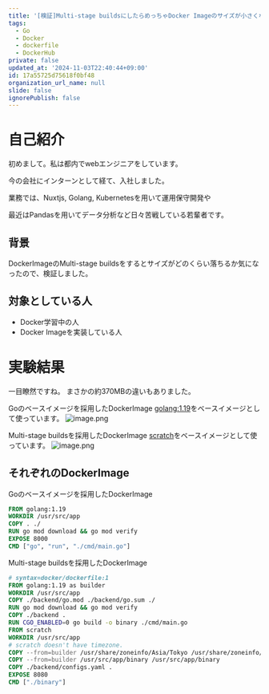 ```yaml
---
title: '[検証]Multi-stage buildsにしたらめっちゃDocker Imageのサイズが小さくなった話~Golang編~'
tags:
  - Go
  - Docker
  - dockerfile
  - DockerHub
private: false
updated_at: '2024-11-03T22:40:44+09:00'
id: 17a55725d75618f0bf48
organization_url_name: null
slide: false
ignorePublish: false
---
```

# 自己紹介
初めまして。私は都内でwebエンジニアをしています。

今の会社にインターンとして経て、入社しました。

業務では、Nuxtjs, Golang, Kubernetesを用いて運用保守開発や

最近はPandasを用いてデータ分析など日々苦戦している若輩者です。

## 背景

DockerImageのMulti-stage buildsをするとサイズがどのくらい落ちるか気になったので、検証しました。

## 対象としている人

- Docker学習中の人
- Docker Imageを実装している人

# 実験結果

一目瞭然ですね。
まさかの約370MBの違いもありました。

Goのベースイメージを採用したDockerImage
[golang:1.19]()をベースイメージとして使っています。
![image.png](https://qiita-image-store.s3.ap-northeast-1.amazonaws.com/0/2083780/1d9bebbb-bb78-5145-1a7b-150fa1899955.png)

Multi-stage buildsを採用したDockerImage
[scratch](https://hub.docker.com/_/scratch)をベースイメージとして使っています。
![image.png](https://qiita-image-store.s3.ap-northeast-1.amazonaws.com/0/2083780/c0f9912f-5208-06f9-b60b-5ccae2d97e99.png)

## それぞれのDockerImage

Goのベースイメージを採用したDockerImage

```Dockerfile
FROM golang:1.19
WORKDIR /usr/src/app
COPY . ./
RUN go mod download && go mod verify
EXPOSE 8000
CMD ["go", "run", "./cmd/main.go"]
```

Multi-stage buildsを採用したDockerImage

```Dockerfile
# syntax=docker/dockerfile:1
FROM golang:1.19 as builder
WORKDIR /usr/src/app
COPY ./backend/go.mod ./backend/go.sum ./
RUN go mod download && go mod verify
COPY ./backend .
RUN CGO_ENABLED=0 go build -o binary ./cmd/main.go
FROM scratch
WORKDIR /usr/src/app
# scratch doesn't have timezone.
COPY --from=builder /usr/share/zoneinfo/Asia/Tokyo /usr/share/zoneinfo/Asia/Tokyo
COPY --from=builder /usr/src/app/binary /usr/src/app/binary
COPY ./backend/configs.yaml .
EXPOSE 8080
CMD ["./binary"]
```
